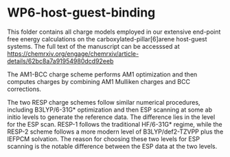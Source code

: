 # WP6-host-guest-binding
This folder contains all charge models employed in our extensive end-point free energy calculations on the carboxylated-pillar[6]arene host-guest systems. The full text of the manuscript can be accesssed at
https://chemrxiv.org/engage/chemrxiv/article-details/62bc8a7a91954980dcd92eeb


The AM1-BCC charge scheme performs AM1 optimization and then computes charges by combining AM1 Mulliken charges and BCC corrections. 

The two RESP charge schemes follow similar numerical procedures, including B3LYP/6-31G* optimization and then ESP scanning at some ab initio levels to generate the reference data. The difference lies in the level for the ESP scan. RESP-1 follows the traditional HF/6-31G* regime, while the RESP-2 scheme follows a more modern level of B3LYP/def2-TZVPP plus the IEFPCM solvation. The reason for choosing these two levels for ESP scanning is the notable difference between the ESP data at the two levels.  


